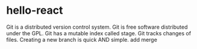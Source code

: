 # hello-react
Git is a distributed version control system.
Git is free software distributed under the GPL.
Git has a mutable index called stage.
Git tracks changes of files.
Creating a new branch is quick AND simple.
add merge